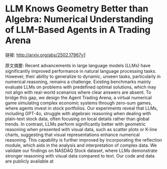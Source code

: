 # LLM Knows Geometry Better than Algebra: Numerical Understanding of LLM-Based Agents in A Trading Arena

链接: http://arxiv.org/abs/2502.17967v1

原文摘要:
Recent advancements in large language models (LLMs) have significantly
improved performance in natural language processing tasks. However, their
ability to generalize to dynamic, unseen tasks, particularly in numerical
reasoning, remains a challenge. Existing benchmarks mainly evaluate LLMs on
problems with predefined optimal solutions, which may not align with real-world
scenarios where clear answers are absent. To bridge this gap, we design the
Agent Trading Arena, a virtual numerical game simulating complex economic
systems through zero-sum games, where agents invest in stock portfolios. Our
experiments reveal that LLMs, including GPT-4o, struggle with algebraic
reasoning when dealing with plain-text stock data, often focusing on local
details rather than global trends. In contrast, LLMs perform significantly
better with geometric reasoning when presented with visual data, such as
scatter plots or K-line charts, suggesting that visual representations enhance
numerical reasoning. This capability is further improved by incorporating the
reflection module, which aids in the analysis and interpretation of complex
data. We validate our findings on NASDAQ Stock dataset, where LLMs demonstrate
stronger reasoning with visual data compared to text. Our code and data are
publicly available at 